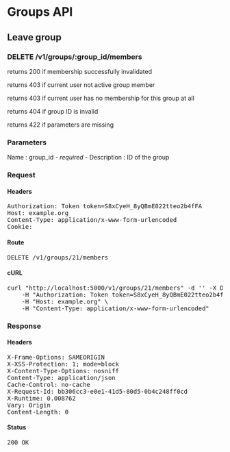 # Groups API

## Leave group

### DELETE /v1/groups/:group_id/members

returns 200 if membership successfully invalidated

returns 403 if current user not active group member

returns 403 if current user has no membership for this group at all

returns 404 if group ID is invalid

returns 422 if parameters are missing

### Parameters

Name : group_id *- required -*
Description : ID of the group

### Request

#### Headers

<pre>Authorization: Token token=S8xCyeH_8yQBmE022tteo2b4fFA
Host: example.org
Content-Type: application/x-www-form-urlencoded
Cookie: </pre>

#### Route

<pre>DELETE /v1/groups/21/members</pre>

#### cURL

<pre class="request">curl &quot;http://localhost:5000/v1/groups/21/members&quot; -d &#39;&#39; -X DELETE \
	-H &quot;Authorization: Token token=S8xCyeH_8yQBmE022tteo2b4fFA&quot; \
	-H &quot;Host: example.org&quot; \
	-H &quot;Content-Type: application/x-www-form-urlencoded&quot;</pre>

### Response

#### Headers

<pre>X-Frame-Options: SAMEORIGIN
X-XSS-Protection: 1; mode=block
X-Content-Type-Options: nosniff
Content-Type: application/json
Cache-Control: no-cache
X-Request-Id: bb306cc3-e0e1-41d5-80d5-0b4c248ff0cd
X-Runtime: 0.008762
Vary: Origin
Content-Length: 0</pre>

#### Status

<pre>200 OK</pre>

